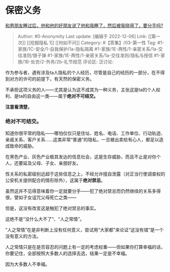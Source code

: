 # 保密义务
[和男朋友睡过后，他和他的好朋友说了他和我睡了，然后被我晓得了，要分手吗?](https://www.zhihu.com/question/504862473/answer/2787586389)

> Author: #0-Anonymity
> Last update: [编辑于 2022-12-06]
> Link: [[第一次]] [[挖掘隐私 1]] [[何如不问]]
> Category: #【答集】/03-第一性
> Tag: #1-家族/1C-安全/1-自我保护/1a-隐私隔离 #1-家族/1E-两性/1-亲密关系/1a-交往准则/银子弹 #1-家族/1E-两性/1-亲密关系/1a-交往准则/隐私与授信 #1-家族/1B-处世/2-外务/2b-礼节规范
> 评论区:
> 泛讨论:

作为参与者，遇有涉及ta人隐私的个人经历，尽管是自己的经历的一部分，在不得到对方的许可的前提下，有天然的保密义务。

不承担这项义务的人——尤其是认为这不成其为一种义务，主张这是ta的个人权利、是ta的自由这一类——属于**绝对不可结交。**

**注意看清楚，**

### **绝对不可结交。**

知道你很平常的隐私——哪怕仅仅只是住址、姓名、电话、工作单位、行动轨迹、亲戚关系、客户关系……这类非常“普通”的隐私，一旦被出卖给有心人，都足以造成致命的威胁。

在黑色产业、灰色产业极其发达的信息社会，这是生存威胁，而且不止是对你个人，还要延及父母、子女、亲朋好友。

性关系的私密级别远超于这些信息之上，不经允许擅自泄露（对正当行使调查权的公安机关提供配合的情形除外），这属于**绝对禁忌**。

虽然这并不见得意味着你一定就要分手——犯了绝对禁忌而仍然继续的关系多得很，譬如子女诅咒父母死亡之类——

但是，这没有改变这是触犯了绝对禁忌的事实。

这绝不是“没什么大不了”、“人之常情”。

“人之常情”在是非判断上没有任何意义，尝试用“大家都”来论证“这没有错”是一个没有意义的方法。

人之常情只是在是否容忍的问题上有一定的考虑权重——但如果你打算幸福的话，你要记住，全部按照大多数人的选择去选，结果一定是不幸福。

因为大多数人不幸福。
